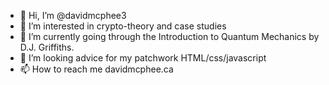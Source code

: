 - 👋 Hi, I’m @davidmcphee3
- 👀 I’m interested in crypto-theory and case studies
- 🌱 I’m currently going through the Introduction to Quantum Mechanics by D.J. Griffiths. 
- 💞️ I’m looking advice for my patchwork HTML/css/javascript
- 📫 How to reach me davidmcphee.ca

<!---
davidmcphee3/davidmcphee3 is a ✨ special ✨ repository because its `README.md` (this file) appears on your GitHub profile.
You can click the Preview link to take a look at your changes.
--->
